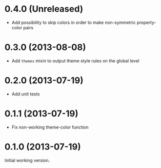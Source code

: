 # 0.4.0 (Unreleased)

* Add possibility to skip colors in order to make non-symmetric property-color pairs

# 0.3.0 (2013-08-08)

* Add `themes` mixin to output theme style rules on the global level

# 0.2.0 (2013-07-19)

* Add unit tests

# 0.1.1 (2013-07-19)

* Fix non-working theme-color function

# 0.1.0 (2013-07-19)

Initial working version.